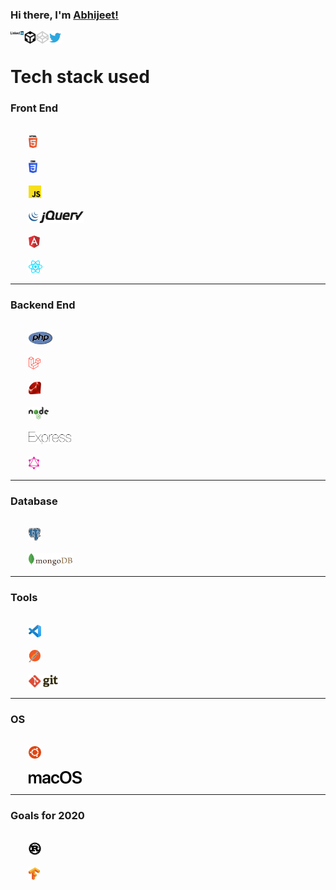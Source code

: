 ### Hi there, I'm [Abhijeet!](https://dev.to/devabhijeet)

<div align="left">
	<p>
		<a href="https://www.linkedin.com/in/dev-abhijeet-yadav/">
		  <img align="left" alt="Abhijeet Yadav | LinkedIn" width="21px" src="https://raw.githubusercontent.com/devAbhijeet/devAbhijeet/master/assets/linkedin.svg" />
		</a>
	</p>
	<p>
		<a href="https://codesandbox.io/u/devAbhijeet">
			<img align="left" alt="Abhijeet Yadav | CodeSandbox" width="20px" src="https://raw.githubusercontent.com/devAbhijeet/devAbhijeet/master/assets/codesandbox.svg" />
		</a>
	</p>
	<p>
		<a href="https://codepen.io/dev_abhijeet">
			<img align="left" alt="Abhijeet Yadav | codepen" width="20px" src="https://raw.githubusercontent.com/devAbhijeet/devAbhijeet/master/assets/codepen.svg" />
		</a>
	</p>
	<p>
		<a href="https://twitter.com/dev_abhijeet">
		  <img align="left" alt="Abhijeet Yadav | Twitter" width="21px" src="https://raw.githubusercontent.com/devAbhijeet/devAbhijeet/master/assets/twitter.svg" />
		</a>
	</p>
</div>

<br>

# Tech stack used

### Front End
<code>
	<img height="20" src="https://raw.githubusercontent.com/devAbhijeet/devAbhijeet/master/assets/html-5.svg">
</code>
<code>
	<img height="20" src="https://raw.githubusercontent.com/devAbhijeet/devAbhijeet/master/assets/css-3.svg">
</code>
<code>
	<img height="20" src="https://raw.githubusercontent.com/devAbhijeet/devAbhijeet/master/assets/javascript.svg">
</code>
<code>
	<img height="20" src="https://raw.githubusercontent.com/devAbhijeet/devAbhijeet/master/assets/jquery.svg">
</code>
<code>
	<img height="20" src="https://raw.githubusercontent.com/devAbhijeet/devAbhijeet/master/assets/angular.svg">
</code>
<code>
	<img height="20" src="https://raw.githubusercontent.com/devAbhijeet/devAbhijeet/master/assets/react.svg">
</code>
<hr>

### Backend End
<code>
	<img height="20" src="https://raw.githubusercontent.com/devAbhijeet/devAbhijeet/master/assets/php.svg">
</code>
<code>
	<img height="20" src="https://raw.githubusercontent.com/devAbhijeet/devAbhijeet/master/assets/laravel.svg">
</code>
<code>
	<img height="20" src="https://raw.githubusercontent.com/devAbhijeet/devAbhijeet/master/assets/ruby.svg">
</code>
<code>
	<img height="20" src="https://raw.githubusercontent.com/devAbhijeet/devAbhijeet/master/assets/nodejs.svg">
</code>
<code>
	<img height="20" src="https://raw.githubusercontent.com/devAbhijeet/devAbhijeet/master/assets/express.svg">
</code>
<code>
	<img height="20" src="https://raw.githubusercontent.com/devAbhijeet/devAbhijeet/master/assets/graphql.svg">
</code>
<hr>

### Database
<code>
	<img height="20" src="https://raw.githubusercontent.com/devAbhijeet/devAbhijeet/master/assets/postgresql.svg">
</code>
<code>
	<img height="20" src="https://raw.githubusercontent.com/devAbhijeet/devAbhijeet/master/assets/mongodb.svg">
</code>
<hr>

### Tools
<code>
	<img height="20" src="https://raw.githubusercontent.com/devAbhijeet/devAbhijeet/master/assets/vs-code.svg">
</code>
<code>
	<img height="20" src="https://raw.githubusercontent.com/devAbhijeet/devAbhijeet/master/assets/postman.svg">
</code>
<code>
	<img height="20" src="https://raw.githubusercontent.com/devAbhijeet/devAbhijeet/master/assets/git.svg">
</code>
<hr>

### OS
<code>
	<img height="20" src="https://raw.githubusercontent.com/devAbhijeet/devAbhijeet/master/assets/ubuntu.svg">
</code>
<code>
	<img height="20" src="https://raw.githubusercontent.com/devAbhijeet/devAbhijeet/master/assets/macOS.svg">
</code>
<hr>

### Goals for 2020
<code>
	<img height="20" src="https://raw.githubusercontent.com/devAbhijeet/devAbhijeet/master/assets/rust.svg">
</code>
<code>
	<img height="20" src="https://raw.githubusercontent.com/devAbhijeet/devAbhijeet/master/assets/tensorflow.svg">
</code>


